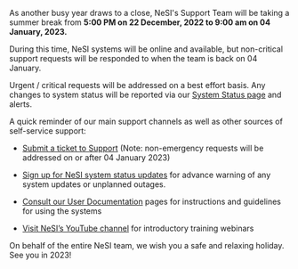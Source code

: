 As another busy year draws to a close, NeSI's Support Team will be
taking a summer break from **5:00 PM on 22 December, 2022 to 9:00 am on
04 January, 2023.**

During this time, NeSI systems will be online and available, but
non-critical support requests will be responded to when the team is back
on 04 January.

Urgent / critical requests will be addressed on a best effort basis. Any
changes to system status will be reported via our [System Status
page](https://status.nesi.org.nz/ "https://status.nesi.org.nz/") and
alerts.

A quick reminder of our main support channels as well as other sources
of self-service support:

-   [Submit a ticket to
    Support](https://support.nesi.org.nz/hc/en-gb/requests/new "https://support.nesi.org.nz/hc/en-gb/requests/new") (Note:
    non-emergency requests will be addressed on or after 04
    January 2023)

-   [Sign up for NeSI system status
    updates](https://support.nesi.org.nz/hc/en-gb/articles/360000751636 "https://support.nesi.org.nz/hc/en-gb/articles/360000751636") for
    advance warning of any system updates or unplanned outages. 

-   [Consult our User
    Documentation](https://support.nesi.org.nz/hc/en-gb/categories/360000013836 "https://support.nesi.org.nz/hc/en-gb/categories/360000013836") pages
    for instructions and guidelines for using the systems

-   [Visit NeSI’s YouTube
    channel](https://www.youtube.com/playlist?list=PLvbRzoDQPkuGMWazx5LPA6y8Ji6tyl0Sp "https://www.youtube.com/playlist?list=PLvbRzoDQPkuGMWazx5LPA6y8Ji6tyl0Sp") for
    introductory training webinars

On behalf of the entire NeSI team, we wish you a safe and relaxing
holiday. See you in 2023!
